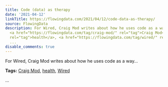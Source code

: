 ```yaml
---
title: Code (data) as therapy
date: '2021-04-12'
linkTitle: https://flowingdata.com/2021/04/12/code-data-as-therapy/
source: FlowingData
description: For Wired, Craig Mod writes about how he uses code as a way&#8230;<p><strong>Tags:</strong>
  <a href="https://flowingdata.com/tag/craig-mod/" rel="tag">Craig Mod</a>, <a href="https://flowingdata.com/tag/health/"
  rel="tag">health</a>, <a href="https://flowingdata.com/tag/wired/" rel="tag">Wired</a></p>
  ...
disable_comments: true
---
```

For Wired, Craig Mod writes about how he uses code as a way&#8230;<p><strong>Tags:</strong> <a href="https://flowingdata.com/tag/craig-mod/" rel="tag">Craig Mod</a>, <a href="https://flowingdata.com/tag/health/" rel="tag">health</a>, <a href="https://flowingdata.com/tag/wired/" rel="tag">Wired</a></p> ...